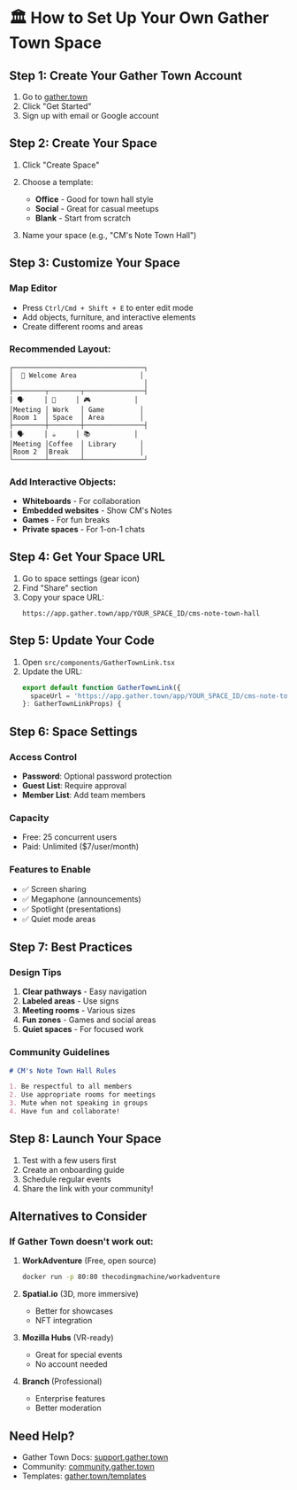 # 🏛️ How to Set Up Your Own Gather Town Space

## Step 1: Create Your Gather Town Account

1. Go to [gather.town](https://gather.town)
2. Click "Get Started"
3. Sign up with email or Google account

## Step 2: Create Your Space

1. Click "Create Space"
2. Choose a template:
   - **Office** - Good for town hall style
   - **Social** - Great for casual meetups  
   - **Blank** - Start from scratch

3. Name your space (e.g., "CM's Note Town Hall")

## Step 3: Customize Your Space

### Map Editor
- Press `Ctrl/Cmd + Shift + E` to enter edit mode
- Add objects, furniture, and interactive elements
- Create different rooms and areas

### Recommended Layout:
```
┌─────────────────────────────────┐
│  🏢 Welcome Area                │
│                                 │
├────────┬────────┬───────────────┤
│ 🗣️     │ 💼     │ 🎮           │
│Meeting │ Work   │ Game         │
│Room 1  │ Space  │ Area         │
├────────┼────────┼───────────────┤
│ 🗣️     │ ☕     │ 📚           │
│Meeting │Coffee  │ Library      │
│Room 2  │Break   │              │
└────────┴────────┴───────────────┘
```

### Add Interactive Objects:
- **Whiteboards** - For collaboration
- **Embedded websites** - Show CM's Notes
- **Games** - For fun breaks
- **Private spaces** - For 1-on-1 chats

## Step 4: Get Your Space URL

1. Go to space settings (gear icon)
2. Find "Share" section
3. Copy your space URL:
   ```
   https://app.gather.town/app/YOUR_SPACE_ID/cms-note-town-hall
   ```

## Step 5: Update Your Code

1. Open `src/components/GatherTownLink.tsx`
2. Update the URL:
   ```typescript
   export default function GatherTownLink({ 
     spaceUrl = 'https://app.gather.town/app/YOUR_SPACE_ID/cms-note-town-hall' 
   }: GatherTownLinkProps) {
   ```

## Step 6: Space Settings

### Access Control
- **Password**: Optional password protection
- **Guest List**: Require approval
- **Member List**: Add team members

### Capacity
- Free: 25 concurrent users
- Paid: Unlimited ($7/user/month)

### Features to Enable
- ✅ Screen sharing
- ✅ Megaphone (announcements)
- ✅ Spotlight (presentations)
- ✅ Quiet mode areas

## Step 7: Best Practices

### Design Tips
1. **Clear pathways** - Easy navigation
2. **Labeled areas** - Use signs
3. **Meeting rooms** - Various sizes
4. **Fun zones** - Games and social areas
5. **Quiet spaces** - For focused work

### Community Guidelines
```markdown
# CM's Note Town Hall Rules

1. Be respectful to all members
2. Use appropriate rooms for meetings
3. Mute when not speaking in groups
4. Have fun and collaborate!
```

## Step 8: Launch Your Space

1. Test with a few users first
2. Create an onboarding guide
3. Schedule regular events
4. Share the link with your community!

## Alternatives to Consider

### If Gather Town doesn't work out:

1. **WorkAdventure** (Free, open source)
   ```bash
   docker run -p 80:80 thecodingmachine/workadventure
   ```

2. **Spatial.io** (3D, more immersive)
   - Better for showcases
   - NFT integration

3. **Mozilla Hubs** (VR-ready)
   - Great for special events
   - No account needed

4. **Branch** (Professional)
   - Enterprise features
   - Better moderation

## Need Help?

- Gather Town Docs: [support.gather.town](https://support.gather.town)
- Community: [community.gather.town](https://community.gather.town)
- Templates: [gather.town/templates](https://gather.town/templates)
